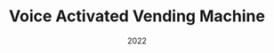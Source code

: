 ---
type: Unity Project
date: 2022
title: Voice Activated Vending Machine
text: I created a voice activated vending machine that may be used in Unity Projects. I used nixon-voxell's custom Unity package UnityNLP in order to train a Naive Bayes classifier model. This model is then used in conjunction with the Unity's DictionRecognizer API in order to parse input from a microphone and facilitate an order. Video demonstration below!
image: ../../static/images/thumbs/vend.png
url: https://google.com
---